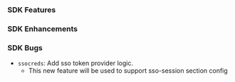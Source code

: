 ### SDK Features

### SDK Enhancements

### SDK Bugs
* `ssocreds`: Add sso token provider logic.
  * This new feature will be used to support sso-session section config 